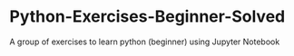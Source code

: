 # Python-Exercises-Beginner-Solved
 A group of exercises to learn python (beginner) using Jupyter Notebook
